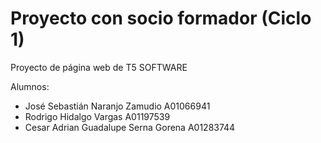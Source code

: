 # Proyecto con socio formador (Ciclo 1)
Proyecto de página web de T5 SOFTWARE

Alumnos:
* José Sebastián Naranjo Zamudio A01066941
* Rodrigo Hidalgo Vargas A01197539
* Cesar Adrian Guadalupe Serna Gorena A01283744
